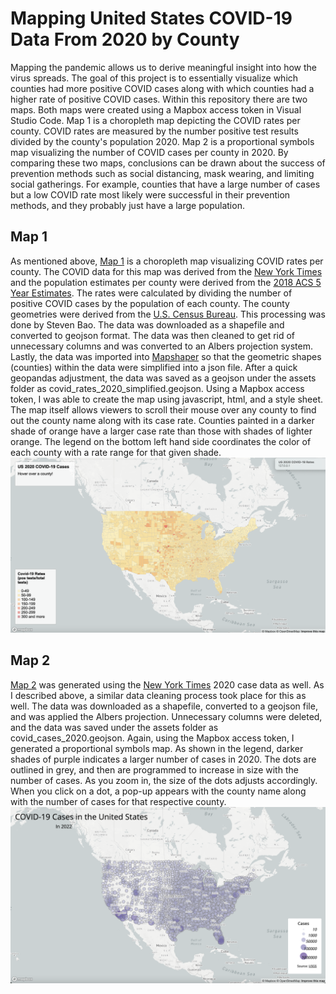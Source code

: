 # Mapping United States COVID-19 Data From 2020 by County 

Mapping the pandemic allows us to derive meaningful insight into how the virus spreads. The goal of this project is to essentially visualize which counties had more positive COVID cases along with which counties had a higher rate of positive COVID cases. Within this repository there are two maps. Both maps were created using a Mapbox access token in Visual Studio Code. Map 1 is a choropleth map depicting the COVID rates per county. COVID rates are measured by the number positive test results divided by the county's population 2020. Map 2 is a proportional symbols map visualizing the number of COVID cases per county in 2020. By comparing these two maps, conclusions can be drawn about the success of prevention methods such as social distancing, mask wearing, and limiting social gatherings. For example, counties that have a large number of cases but a low COVID rate most likely were successful in their prevention methods, and they probably just have a large population.

## Map 1
As mentioned above, [Map 1](https://zoedooley00.github.io/mapping_covid19/map1.html) is a choropleth map visualizing COVID rates per county. The COVID data for this map was derived from the [New York Times](https://github.com/nytimes/covid-19-data/blob/43d32dde2f87bd4dafbb7d23f5d9e878124018b8/live/us-counties.csv) and the population estimates per county were derived from the [2018 ACS 5 Year Estimates](https://www.census.gov/geographies/mapping-files/time-series/geo/carto-boundary-file.html). The rates were calculated by dividing the number of positive COVID cases by the population of each county. The county geometries were derived from the [U.S. Census Bureau](/Users/zoedooley/Desktop/SpringQ/Geog458/workspace/mapping_covid19). This processing was done by Steven Bao. The data was downloaded as a shapefile and converted to geojson format. The data was then cleaned to get rid of unnecessary columns and was converted to an Albers projection system. Lastly, the data was imported into [Mapshaper](https://mapshaper.org/) so that the geometric shapes (counties) within the data were simplified into a json file. After a quick geopandas adjustment, the data was saved as a geojson under the assets folder as covid_rates_2020_simplified.geojson. Using a Mapbox access token, I was able to create the map using javascript, html, and a style sheet. The map itself allows viewers to scroll their mouse over any county to find out the county name along with its case rate. Counties painted in a darker shade of orange have a larger case rate than those with shades of lighter orange. The legend on the bottom left hand side coordinates the color of each county with a rate range for that given shade.
![](img/map1.png)

## Map 2
[Map 2](https://zoedooley00.github.io/mapping_covid19/map2.html) was generated using the [New York Times](https://github.com/nytimes/covid-19-data/blob/43d32dde2f87bd4dafbb7d23f5d9e878124018b8/live/us-counties.csv) 2020 case data as well. As I described above, a similar data cleaning process took place for this as well. The data was downloaded as a shapefile, converted to a geojson file, and was applied the Albers projection. Unnecessary columns were deleted, and the data was saved under the assets folder as covid_cases_2020.geojson. Again, using the Mapbox access token, I generated a proportional symbols map. As shown in the legend, darker shades of purple indicates a larger number of cases in 2020. The dots are outlined in grey, and then are programmed to increase in size with the number of cases. As you zoom in, the size of the dots adjusts accordingly. When you click on a dot, a pop-up appears with the county name along with the number of cases for that respective county. 
![](img/map2.png)
